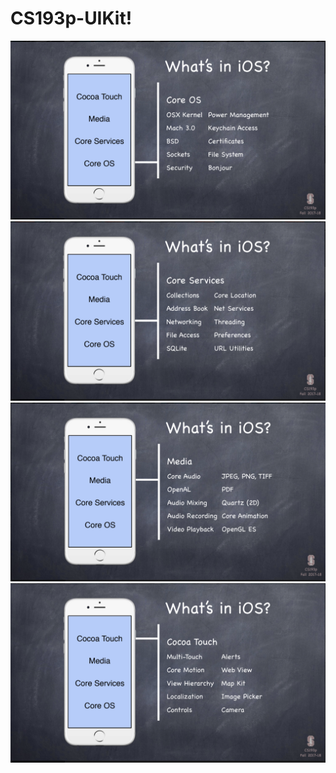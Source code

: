 # CS193p-UIKit!

<p align="center">
  <img src="https://github.com/maksim-mitrofanov/CS193p-UIKit/blob/Lecture-1-Branch/Lecture_1_Slide_2.png" title="hover text">
    <img src="https://github.com/maksim-mitrofanov/CS193p-UIKit/blob/Lecture-1-Branch/Lecture_1_Slide_4.png" title="hover text">
  <img src="https://github.com/maksim-mitrofanov/CS193p-UIKit/blob/Lecture-1-Branch/Lecture_1_Slide_3.png" title="hover text">
  <img src="https://github.com/maksim-mitrofanov/CS193p-UIKit/blob/Lecture-1-Branch/Lecture_1_Slide_1.png" title="hover text">
</p>
